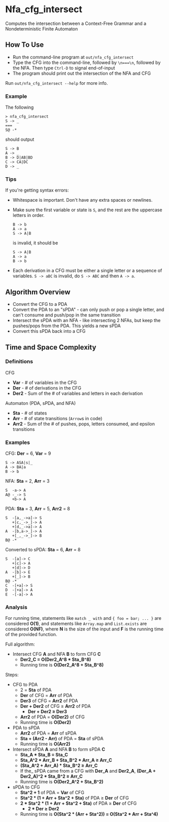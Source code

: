 # Nfa_cfg_intersect

Computes the intersection between a Context-Free Grammar and a
Nondeterministic Finite Automaton

## How To Use

- Run the command-line program at `out/nfa_cfg_intersect`
- Type the CFG into the command-line, followed by `\n===\n`, followed by
  the NFA. Then type `Ctrl-D` to signal end-of-input
- The program should print out the intersection of the NFA and CFG

Run `out/nfa_cfg_intersect --help` for more info.

### Example

The following

```
> nfa_cfg_intersect
S -> _
===
S@ -*
```

should output

```
S -> B
A -> _
B -> D|AB|BD
C -> CA|DC
D -> _
```

### Tips

If you're getting syntax errors:

- Whitespace is important. Don't have any extra spaces or newlines.
- Make sure the first variable or state is `S`, and the rest are the
  uppercase letters in order.

  ```
  B -> b
  A -> a
  S -> A|B
  ```

  is invalid, it should be

  ```
  S -> A|B
  A -> a
  B -> b
  ```

- Each derivation in a CFG must be either a single letter or a sequence
  of variables. `S -> aBC` is invalid, do `S -> ABC` and then `A -> a`.

## Algorithm Overview

- Convert the CFG to a PDA
- Convert the PDA to an "sPDA" - can only push or pop a single letter,
  and can't consume and push/pop in the same transition
- Intersect the sPDA with an NFA - like intersecting 2 NFAs, but keep
  the pushes/pops from the PDA. This yields a new sPDA
- Convert this sPDA back into a CFG

## Time and Space Complexity

### Definitions

CFG

- **Var** - # of variables in the CFG
- **Der** - # of derivations in the CFG
- **Der2** - Sum of the # of variables and letters in each derivation

Automaton (PDA, sPDA, and NFA)

- **Sta** - # of states
- **Arr** - # of state transitions (`Arrow`s in code)
- **Arr2** - Sum of the # of pushes, pops, letters consumed, and epsilon transitions

### Examples

CFG: **Der** = 6, **Var** = 9

```
S -> ASA|s|_
A -> BA|a
B -> b
```

NFA: **Sta** = 2, **Arr** = 3

```
S  -a-> A
A@ -_-> S
   +b-> A
```

PDA: **Sta** = 3, **Arr** = 5, **Arr2** = 8

```
S  -[a,_->a]-> S
   +[c,_->_]-> A
   +[d,_->a]-> A
A  -[b,a->_]-> A
   +[_,_->_]-> B
B@ -*
```

Converted to sPDA: **Sta** = 6, **Arr** = 8

```
S  -[a]-> C
   +[c]-> A
   +[d]-> D
A  -[b]-> E
   +[_]-> B
B@ -*
C  -[+a]-> S
D  -[+a]-> A
E  -[-a]-> A
```

### Analysis

For running time, statements like `match _ with` and `{ foo = bar; ... }`
are considered **O(1)**, and statements like `Array.map` and `List.exists`
are considered **O(NF)**, where **N** is the size of the input and **F**
is the running time of the provided function.

Full algorithm:

- Intersect CFG **A** and NFA **B** to form CFG **C**
  - **Der2_C = O(Der2_A^8 * Sta_B^8)**
  - Running time is **O(Der2_A^8 + Sta_B^8)**

Steps:

- CFG to PDA
  - 2 = **Sta** of PDA
  - **Der** of CFG = **Arr** of PDA
  - **Der3** of CFG = **Arr2** of PDA
  - **Der + Der2** of CFG ≥ **Arr2** of PDA
    - **Der + Der2 ≥ Der3**
  - **Arr2** of PDA = **O(Der2)** of CFG
  - Running time is **O(Der2)**
- PDA to sPDA
  - **Arr2** of PDA = **Arr** of sPDA
  - **Sta + (Arr2 - Arr)** of PDA = **Sta** of sPDA
  - Running time is **O(Arr2)**
- Intersect sPDA **A** and NFA **B** to form sPDA **C**
  - **Sta_A * Sta_B = Sta_C**
  - **Sta_A^2 \* Arr_B + Sta_B^2 \* Arr_A ≥ Arr_C**
  - **(Sta_A^2 + Arr_A) * Sta_B^2 ≥ Arr_C**
  - If the_ sPDA came from a CFG with **Der_A** and **Der2_A**,
    **(Der_A + Der2_A)^2 * Sta_B^2 ≥ Arr_C**
  - Running time is **O(Der2_A^2 + Sta_B^2)**
- sPDA to CFG
  - **Sta^2 + 1** of PDA = **Var** of CFG
  - **Sta^2 * (1 + Arr + Sta^2 + Sta)** of PDA ≥ **Der** of CFG
  - **2 * Sta^2 * (1 + Arr + Sta^2 + Sta)** of PDA ≥ **Der** of CFG
    - **2 * Der ≥ Der2**
  - Running time is **O(Sta^2 * (Arr + Sta^2)) = O(Sta^2 * Arr + Sta^4)**

